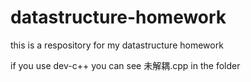 # datastructure-homework
this is a respository for my datastructure homework

if you use dev-c++  you can see 未解耦.cpp in the folder

